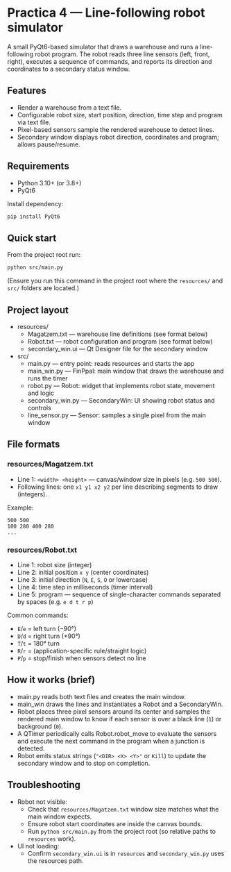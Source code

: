 # Practica 4 — Line-following robot simulator

A small PyQt6-based simulator that draws a warehouse and runs a line-following robot program. The robot reads three line sensors (left, front, right), executes a sequence of commands, and reports its direction and coordinates to a secondary status window.

## Features
- Render a warehouse from a text file.
- Configurable robot size, start position, direction, time step and program via text file.
- Pixel-based sensors sample the rendered warehouse to detect lines.
- Secondary window displays robot direction, coordinates and program; allows pause/resume.

## Requirements
- Python 3.10+ (or 3.8+)
- PyQt6

Install dependency:
```bash
pip install PyQt6
```

## Quick start
From the project root run:
```bash
python src/main.py
```
(Ensure you run this command in the project root where the `resources/` and `src/` folders are located.)

## Project layout
- resources/
  - Magatzem.txt        — warehouse line definitions (see format below)
  - Robot.txt           — robot configuration and program (see format below)
  - secondary_win.ui    — Qt Designer file for the secondary window
- src/
  - main.py             — entry point: reads resources and starts the app
  - main_win.py         — FinPpal: main window that draws the warehouse and runs the timer
  - robot.py            — Robot: widget that implements robot state, movement and logic
  - secondary_win.py    — SecondaryWin: UI showing robot status and controls
  - line_sensor.py      — Sensor: samples a single pixel from the main window

## File formats

### resources/Magatzem.txt
- Line 1: `<width> <height>` — canvas/window size in pixels (e.g. `500 500`).
- Following lines: one `x1 y1 x2 y2` per line describing segments to draw (integers).

Example:
```
500 500
100 280 400 280
...
```

### resources/Robot.txt
- Line 1: robot size (integer)
- Line 2: initial position `x y` (center coordinates)
- Line 3: initial direction (`N`, `E`, `S`, `O` or lowercase)
- Line 4: time step in milliseconds (timer interval)
- Line 5: program — sequence of single-character commands separated by spaces (e.g. `e d t r p`)

Common commands:
- `E`/`e` = left turn (−90°)
- `D`/`d` = right turn (+90°)
- `T`/`t` = 180° turn
- `R`/`r` = (application-specific rule/straight logic)
- `P`/`p` = stop/finish when sensors detect no line

## How it works (brief)
- main.py reads both text files and creates the main window.
- main_win draws the lines and instantiates a Robot and a SecondaryWin.
- Robot places three pixel sensors around its center and samples the rendered main window to know if each sensor is over a black line (`1`) or background (`0`).
- A QTimer periodically calls Robot.robot_move to evaluate the sensors and execute the next command in the program when a junction is detected.
- Robot emits status strings (`"<DIR> <X> <Y>"` or `Kill`) to update the secondary window and to stop on completion.

## Troubleshooting
- Robot not visible:
  - Check that `resources/Magatzem.txt` window size matches what the main window expects.
  - Ensure robot start coordinates are inside the canvas bounds.
  - Run `python src/main.py` from the project root (so relative paths to `resources` work).
- UI not loading:
  - Confirm `secondary_win.ui` is in `resources` and `secondary_win.py` uses the resources path.
